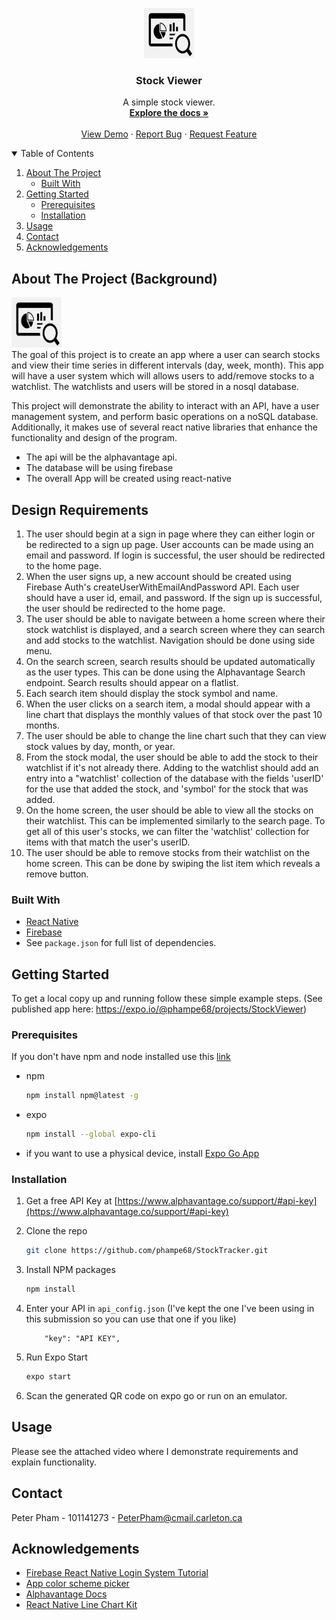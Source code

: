 <p align="center">
  <a href="https://github.com/phampe68/StockTracker">
    <img src="./assets/StockViewerLogo.jpg" alt="Logo" width="80" height="80" >
  </a>

  <h3 align="center">Stock Viewer</h3>

  <p align="center">
    A simple stock viewer.
    <br />
    <a href="https://github.com/phampe68/StockTracker"><strong>Explore the docs »</strong></a>
    <br />
    <br />
    <a href="https://github.com/othneildrew/Best-README-Template">View Demo</a>
    ·
    <a href="https://github.com/phampe68/StockTracker/issues">Report Bug</a>
    ·
    <a href="https://github.com/phampe68/StockTracker/issues">Request Feature</a>
  </p>
</p>

<!-- TABLE OF CONTENTS -->
<details open="open">
  <summary>Table of Contents</summary>
  <ol>
    <li>
      <a href="#about-the-project">About The Project</a>
      <ul>
        <li><a href="#built-with">Built With</a></li>
      </ul>
    </li>
    <li>
      <a href="#getting-started">Getting Started</a>
      <ul>
        <li><a href="#prerequisites">Prerequisites</a></li>
        <li><a href="#installation">Installation</a></li>
      </ul>
    </li>
    <li><a href="#usage">Usage</a></li>
    <li><a href="#contact">Contact</a></li>
    <li><a href="#acknowledgements">Acknowledgements</a></li>
  </ol>
</details>

<!-- ABOUT THE PROJECT -->

## About The Project (Background)

<img src="./assets/StockViewerLogo.jpg" alt="Logo" width="80" height="80"> <br>
The goal of this project is to create an app where a user can search stocks and view their time series in different intervals (day, week, month). This app will have a user system which will allows users to add/remove stocks to a watchlist. The watchlists and users will be stored in a nosql database.

This project will demonstrate the ability to interact with an API, have a user management system, and perform basic operations on a noSQL database. Additionally, it makes use of several react native libraries that enhance the functionality and design of the program.

-   The api will be the alphavantage api.
-   The database will be using firebase
-   The overall App will be created using react-native

## Design Requirements

1. The user should begin at a sign in page where they can either login or be redirected to a sign up page. User accounts can be made using an email and password. If login is successful, the user should be redirected to the home page.
2. When the user signs up, a new account should be created using Firebase Auth's createUserWithEmailAndPassword API. Each user should have a user id, email, and password. If the sign up is successful, the user should be redirected to the home page.
3. The user should be able to navigate between a home screen where their stock watchlist is displayed, and a search screen where they can search and add stocks to the watchlist. Navigation should be done using side menu.
4. On the search screen, search results should be updated automatically as the user types. This can be done using the Alphavantage Search endpoint. Search results should appear on a flatlist.
5. Each search item should display the stock symbol and name.
6. When the user clicks on a search item, a modal should appear with a line chart that displays the monthly values of that stock over the past 10 months.
7. The user should be able to change the line chart such that they can view stock values by day, month, or year.
8. From the stock modal, the user should be able to add the stock to their watchlist if it's not already there. Adding to the watchlist should add an entry into a "watchlist' collection of the database with the fields 'userID' for the use that added the stock, and 'symbol' for the stock that was added.
9. On the home screen, the user should be able to view all the stocks on their watchlist. This can be implemented similarly to the search page. To get all of this user's stocks, we can filter the 'watchlist' collection for items with that match the user's userID.
10. The user should be able to remove stocks from their watchlist on the home screen. This can be done by swiping the list item which reveals a remove button.

### Built With

-   [React Native](https://reactnative.dev/)
-   [Firebase](https://firebase.google.com/)
-   See `package.json` for full list of dependencies.

<!-- GETTING STARTED -->

## Getting Started

To get a local copy up and running follow these simple example steps.
(See published app here: https://expo.io/@phampe68/projects/StockViewer)
### Prerequisites

If you don't have npm and node installed use this [link](https://nodejs.org/en/)

-   npm

    ```sh
    npm install npm@latest -g
    ```

-   expo

    ```sh
    npm install --global expo-cli
    ```

-   if you want to use a physical device, install [Expo Go App](https://play.google.com/store/apps/details?id=host.exp.exponent)

### Installation

1. Get a free API Key at [https://www.alphavantage.co/support/#api-key](https://www.alphavantage.co/support/#api-key)
2. Clone the repo
    ```sh
    git clone https://github.com/phampe68/StockTracker.git
    ```
3. Install NPM packages
    ```sh
    npm install
    ```
4. Enter your API in `api_config.json` (I've kept the one I've been using in this submission so you can use that one if you like)

    ```JS
        "key": "API KEY",
    ```

5. Run Expo Start
    ```sh
    expo start
    ```
6. Scan the generated QR code on expo go or run on an emulator.

<!-- USAGE EXAMPLES -->

## Usage

Please see the attached video where I demonstrate requirements and explain functionality.

<!-- CONTACT -->

## Contact

Peter Pham - 101141273 - PeterPham@cmail.carleton.ca

<!-- ACKNOWLEDGEMENTS -->

## Acknowledgements

-   [Firebase React Native Login System Tutorial](https://www.freecodecamp.org/news/react-native-firebase-tutorial/)
-   [App color scheme picker](https://coolors.co/palettes/trending)
-   [Alphavantage Docs](https://www.alphavantage.co/documentation/)
-   [React Native Line Chart Kit](https://github.com/indiespirit/react-native-chart-kit/blob/master/src/line-chart/LineChart.tsx)
